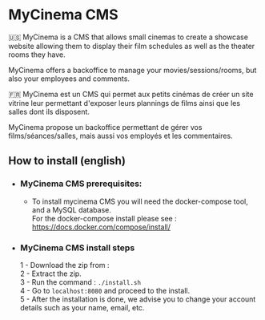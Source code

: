 # MyCinema CMS

🇺🇸 MyCinema is a CMS that allows small cinemas to create a showcase website allowing them to display their film schedules as well as the theater rooms they have.

MyCinema offers a backoffice to manage your movies/sessions/rooms, but also your employees and comments.

🇫🇷 MyCinema est un CMS qui permet aux petits cinémas de créer un site vitrine leur permettant d'exposer leurs plannings de films ainsi que les salles dont ils disposent.

MyCinema propose un backoffice permettant de gérer vos films/séances/salles, mais aussi vos employés et les commentaires.


## How to install (english)

- ### MyCinema CMS prerequisites:
    - To install mycinema CMS you will need the docker-compose tool, and a MySQL database.  
    For the docker-compose install please see : https://docs.docker.com/compose/install/

- ### MyCinema CMS install steps
    1 - Download the zip from :  
    2 - Extract the zip.  
    3 - Run the command : `./install.sh`  
    4 - Go to `localhost:8080` and proceed to the install.  
    5 - After the installation is done, we advise you to change your account details such as your name, email, etc.

